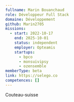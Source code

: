 ```yaml
---
fullname: Marin Bouanchaud
role: Développeur Full Stack
domaine: Développement
github: Marin2705
missions:
  - start: 2022-10-17
    end: 2025-10-01
    status: independent
    employer: Opteamis
    startups:
      - bpco
      - monsuivipsy
      - ozensemble
memberType: beta
link: https://selego.co
competences: []
---
```

Couteau-suisse